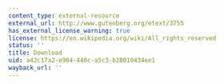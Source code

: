 ```yaml
---
content_type: external-resource
external_url: http://www.gutenberg.org/etext/3755
has_external_license_warning: true
license: https://en.wikipedia.org/wiki/All_rights_reserved
status: ''
title: Download
uid: a42c17a2-e904-440c-a5c3-b28010434ee1
wayback_url: ''
---
```


